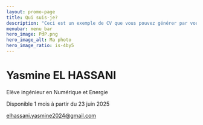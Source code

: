 ```yaml
---
layout: promo-page
title: Qui suis-je?
description: "Ceci est un exemple de CV que vous pouvez générer par vous-même"
menubar: menu_bar
hero_image: PdP.png
hero_image_alt: Ma photo
hero_image_ratio: is-4by5
---
```


# Yasmine EL HASSANI
Elève ingénieur en Numérique et Energie


Disponible 1 mois à partir du 23 juin 2025

elhassani.yasmine2024@gmail.com
